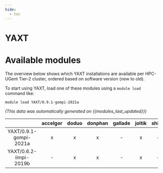 ```yaml
---
hide:
  - toc
---
```


YAXT
====

# Available modules


The overview below shows which YAXT installations are available per HPC-UGent Tier-2 cluster, ordered based on software version (new to old).

To start using YAXT, load one of these modules using a `module load` command like:

```shell
module load YAXT/0.9.1-gompi-2021a
```

*(This data was automatically generated on {{modules_last_updated}})*  

| |accelgor|doduo|donphan|gallade|joltik|shinx|skitty|
| :---: | :---: | :---: | :---: | :---: | :---: | :---: | :---: |
|YAXT/0.9.1-gompi-2021a|x|x|x|-|x|-|-|
|YAXT/0.6.2-iimpi-2019b|-|x|x|-|x|-|-|
